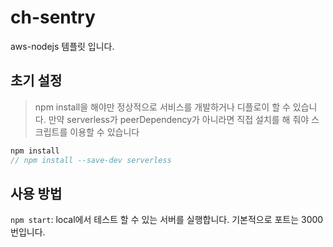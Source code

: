 # ch-sentry
aws-nodejs 템플릿 입니다.

## 초기 설정

> npm install을 해야만 정상적으로 서비스를 개발하거나 디플로이 할 수 있습니다. 만약 serverless가 peerDependency가 아니라면 직접 설치를 해 줘야 스크립트를 이용할 수 있습니다

```javascript
npm install
// npm install --save-dev serverless
```

## 사용 방법

```npm start```: local에서 테스트 할 수 있는 서버를 실행합니다. 기본적으로 포트는 3000번입니다.